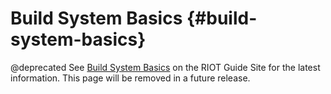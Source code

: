 # Build System Basics                                       {#build-system-basics}

@deprecated See [Build System Basics](https://guide.riot-os.org/build-system/build_system_basics/) on the RIOT Guide Site for the latest information. This page will be removed in a future release.
